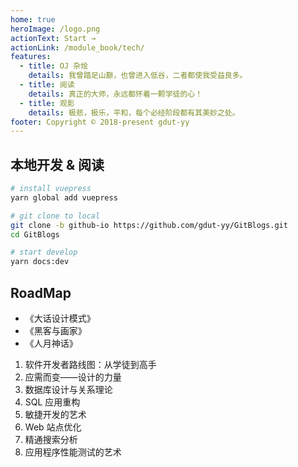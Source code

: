 ```yaml
---
home: true
heroImage: /logo.png
actionText: Start →
actionLink: /module_book/tech/
features:
  - title: OJ 杂烩
    details: 我曾踏足山巅，也曾进入低谷，二者都使我受益良多。
  - title: 阅读
    details: 真正的大师，永远都怀着一颗学徒的心！
  - title: 观影
    details: 极悲，极乐，平和，每个必经阶段都有其美妙之处。
footer: Copyright © 2018-present gdut-yy
---
```


## 本地开发 & 阅读

```sh
# install vuepress
yarn global add vuepress

# git clone to local
git clone -b github-io https://github.com/gdut-yy/GitBlogs.git
cd GitBlogs

# start develop
yarn docs:dev
```

## RoadMap

- 《大话设计模式》
- 《黑客与画家》
- 《人月神话》

1. 软件开发者路线图：从学徒到高手
2. 应需而变——设计的力量
3. 数据库设计与关系理论
4. SQL 应用重构
5. 敏捷开发的艺术
6. Web 站点优化
7. 精通搜索分析
8. 应用程序性能测试的艺术
